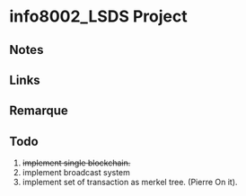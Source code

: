 # info8002_LSDS Project

## Notes

## Links

## Remarque

## Todo

1. ~~implement single blockchain.~~
2. implement broadcast system
3. implement set of transaction as merkel tree. (Pierre On it).
